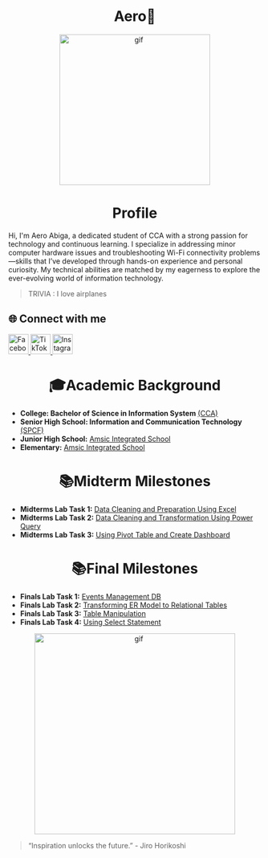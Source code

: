 <h1 align="center"> Aero🛫 </h1>

<p align="center">
  <img align="center" alt="gif" width="300" src="https://i.pinimg.com/originals/2c/45/fa/2c45fa7b020a0889c6a06298fbbbc6d1.gif">
</p>

<h1 align="center"> Profile </h1>

Hi, I'm Aero Abiga, a dedicated student of CCA with a strong passion for technology and continuous learning. I specialize in addressing minor computer hardware issues and troubleshooting Wi-Fi connectivity problems—skills that I’ve developed through hands-on experience and personal curiosity. My technical abilities are matched by my eagerness to explore the ever-evolving world of information technology.

>TRIVIA : I love airplanes

## 🌐 Connect with me

<p>
  <a href="https://www.facebook.com/capt.aero28" target="_blank">
    <img src="https://cdn.jsdelivr.net/gh/devicons/devicon/icons/facebook/facebook-original.svg" alt="Facebook" width="40" />
  </a>
  
  <a href="https://www.tiktok.com/@aa4on_?is_from_webapp=1&sender_device=pc" target="_blank">
    <img src="https://cdn-icons-png.flaticon.com/512/3046/3046121.png" alt="TikTok" width="40" />
  </a>
  
  <a href="https://www.instagram.com/ae.xxeroh/?igsh=MWR4eTFiYnU2M3hwNQ%3D%3D#" target="_blank">
    <img src="https://cdn-icons-png.flaticon.com/512/2111/2111463.png" alt="Instagram" width="40" />
  </a>
</p>

 <h1 align="center"> 🎓Academic Background </h1>

- **College: Bachelor of Science in Information System** [(CCA) ](https://www.facebook.com/CityCollegeOfAngeles)
- **Senior High School: Information and Communication Technology** [(SPCF) ](https://www.facebook.com/spcfofficial)
- **Junior High School:** [Amsic Integrated School ](https://www.facebook.com/amsic.is)
- **Elementary:** [Amsic Integrated School ](https://www.facebook.com/amsic.is)
  
<h1 align="center"> 📚Midterm Milestones </h1>

- **Midterms Lab Task 1:** [Data Cleaning and Preparation Using Excel ](https://github.com/AeroB2/EDM-PROJECTS-AeroB2/blob/main/Midterm%20Lab%20Task%201%20/README.md)
- **Midterms Lab Task 2:** [Data Cleaning and Transformation Using Power Query ](https://github.com/AeroB2/EDM-PROJECTS-AeroB2/blob/main/Midterm%20Lab%20Task%202%20/README.md)
- **Midterms Lab Task 3:** [Using Pivot Table and Create Dashboard ](https://github.com/AeroB2/EDM-PROJECTS-AeroB2/blob/main/Midterm%20Lab%20Task%203%20/README.md)

<h1 align="center"> 📚Final Milestones </h1>

- **Finals Lab Task 1:** [Events Management DB ](https://github.com/AeroB2/EDM-PROJECTS-AeroB2/blob/main/Final%20Lab%20Task%201/README.md)
- **Finals Lab Task 2:** [Transforming ER Model to Relational Tables ](https://github.com/AeroB2/EDM-PROJECTS-AeroB2/blob/main/Final%20Lab%20Task%202/README.md)
- **Finals Lab Task 3:** [Table Manipulation](https://github.com/AeroB2/EDM-PROJECTS-AeroB2/tree/main/Fiinal%20Lab%20Task%203)
- **Finals Lab Task 4:** [Using Select Statement](https://github.com/AeroB2/EDM-PROJECTS-AeroB2/tree/main/Final%20Lab%20Task%204)
  
<p align="center">
   <img align="center" alt="gif" width="400" src="https://31.media.tumblr.com/8c46e19cf5200595c871fc6dcaa73087/tumblr_n1z3wdHk6P1r4zr8xo3_500.gif">
 </p>

 > “Inspiration unlocks the future.” - Jiro Horikoshi

